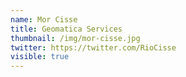 ```yaml
---
name: Mor Cisse
title: Geomatica Services
thumbnail: /img/mor-cisse.jpg
twitter: https://twitter.com/RioCisse
visible: true
---
```

